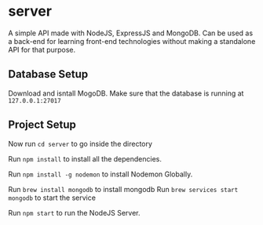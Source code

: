 # server
A simple API made with NodeJS, ExpressJS and MongoDB. Can be used as a back-end for learning front-end technologies without making a standalone API for that purpose.


## Database Setup

Download and isntall MogoDB.
Make sure that the database is running at `127.0.0.1:27017`


## Project Setup

Now run `cd server` to go inside the directory

Run `npm install` to install all the dependencies.

Run `npm install -g nodemon` to install Nodemon Globally.

Run `brew install mongodb` to install mongodb
Run `brew services start mongodb` to start the service

Run `npm start` to run the NodeJS Server.
